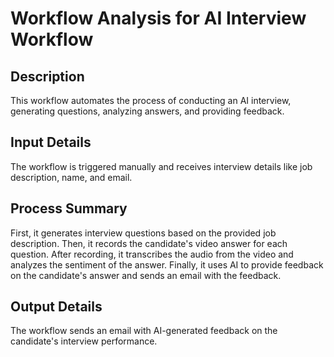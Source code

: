 # Workflow Analysis for AI Interview Workflow

## Description
This workflow automates the process of conducting an AI interview, generating questions, analyzing answers, and providing feedback.

## Input Details
The workflow is triggered manually and receives interview details like job description, name, and email.

## Process Summary
First, it generates interview questions based on the provided job description. Then, it records the candidate's video answer for each question. After recording, it transcribes the audio from the video and analyzes the sentiment of the answer. Finally, it uses AI to provide feedback on the candidate's answer and sends an email with the feedback.

## Output Details
The workflow sends an email with AI-generated feedback on the candidate's interview performance.
